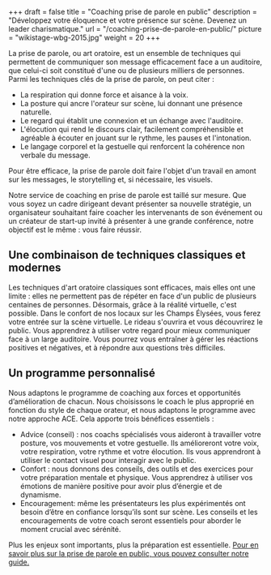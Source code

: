 +++
draft 			= false
title 			= "Coaching prise de parole en public"
description		= "Développez votre éloquence et votre présence sur scène. Devenez un leader charismatique."
url 				= "/coaching-prise-de-parole-en-public/"
picture		 	= "wikistage-wbg-2015.jpg"
weight			= 20
+++

La prise de parole, ou art oratoire, est un ensemble de techniques qui permettent de communiquer son message efficacement face a un auditoire, que celui-ci soit constitué d'une ou de plusieurs milliers de personnes. Parmi les techniques clés de la prise de parole, on peut citer :

* La respiration qui donne force et aisance à la voix.
* La posture qui ancre l'orateur sur scène, lui donnant une présence naturelle.
* Le regard qui établit une connexion et un échange avec l'auditoire.
* L'élocution qui rend le discours clair, facilement compréhensible et agréable à écouter en jouant sur le rythme, les pauses et l'intonation.
* Le langage corporel et la gestuelle qui renforcent la cohérence non verbale du message.

Pour être efficace, la prise de parole doit faire l'objet d'un travail en amont sur les messages, le storytelling et, si nécessaire, les visuels.

Notre service de coaching en prise de parole est taillé sur mesure. Que vous soyez un cadre dirigeant devant présenter sa nouvelle stratégie, un organisateur souhaitant faire coacher les intervenants de son événement ou un créateur de start-up invité à présenter à une grande conférence, notre objectif est le même : vous faire réussir.

## Une combinaison de techniques classiques et modernes
Les techniques d'art oratoire classiques sont efficaces, mais elles ont une limite : elles ne permettent pas de répéter en face d'un public de plusieurs centaines de personnes. Désormais, grâce à la réalité virtuelle, c'est possible. Dans le confort de nos locaux sur les Champs Élysées, vous ferez votre entrée sur la scène virtuelle. Le rideau s'ouvrira et vous découvrirez le public. Vous apprendrez à utiliser votre regard pour mieux communiquer face à un large auditoire. Vous pourrez vous entraîner à gérer les réactions positives et négatives, et à répondre aux questions très difficiles.

## Un programme personnalisé
Nous adaptons le programme de coaching aux forces et opportunités d’amélioration de chacun. Nous choisissons le coach le plus approprié en fonction du style de chaque orateur, et nous adaptons le programme avec notre approche ACE. Cela apporte trois bénéfices essentiels :

* Advice (conseil) : nos coachs spécialisés vous aideront à travailler votre posture, vos mouvements et votre gestuelle. Ils amélioreront votre voix, votre respiration, votre rythme et votre élocution. Ils vous apprendront à utiliser le contact visuel pour interagir avec le public.
* Confort : nous donnons des conseils, des outils et des exercices  pour votre préparation mentale et physique. Vous apprendrez à utiliser vos émotions de manière positive pour avoir plus d’énergie et de dynamisme.
* Encouragement: même les présentateurs les plus expérimentés ont besoin d’être en confiance lorsqu’ils sont sur scène. Les conseils et les encouragements de votre coach seront essentiels pour aborder le moment crucial avec sérénité.

Plus les enjeux sont importants, plus la préparation est essentielle. [Pour en savoir plus sur la prise de parole en public, vous pouvez consulter notre guide.](/guide-ultime-prise-de-parole-en-public)
